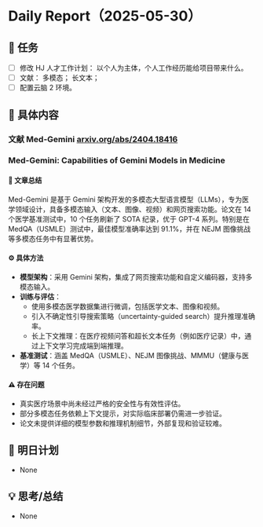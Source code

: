 <!--

# Daily Report（yyyy-mm-dd）

## 🎯 任务

## 🔧 具体内容

## 📝 明日计划

## 💡 思考
-->

# Daily Report（2025-05-30）

## 🎯 任务

- [ ] 修改 HJ 人才工作计划： 以个人为主体，个人工作经历能给项目带来什么。
- [ ] 文献： 多模态； 长文本；
- [ ] 配置云脑 2 环境。

## 🔧 具体内容

### 文献 Med-Gemini [arxiv.org/abs/2404.18416](https://arxiv.org/abs/2404.18416)

### Med-Gemini: Capabilities of Gemini Models in Medicine

#### 📝 文章总结

Med-Gemini 是基于 Gemini 架构开发的多模态大型语言模型（LLMs），专为医学领域设计，具备多模态输入（文本、图像、视频）和网页搜索功能。论文在 14 个医学基准测试中，10 个任务刷新了 SOTA 纪录，优于 GPT-4 系列。特别是在 MedQA（USMLE）测试中，最佳模型准确率达到 91.1%，并在 NEJM 图像挑战等多模态任务中有显著优势。

#### ⚙️ 具体方法

- **模型架构**：采用 Gemini 架构，集成了网页搜索功能和自定义编码器，支持多模态输入。
- **训练与评估**：
  - 使用多模态医学数据集进行微调，包括医学文本、图像和视频。
  - 引入不确定性引导搜索策略（uncertainty-guided search）提升推理准确率。
  - 长上下文推理：在医疗视频问答和超长文本任务（例如医疗记录）中，通过上下文学习完成端到端推理。
- **基准测试**：涵盖 MedQA（USMLE）、NEJM 图像挑战、MMMU（健康与医学）等 14 个任务。

#### ⚠️ 存在问题

- 真实医疗场景中尚未经过严格的安全性与有效性评估。
- 部分多模态任务依赖上下文提示，对实际临床部署仍需进一步验证。
- 论文未提供详细的模型参数和推理机制细节，外部复现和验证较难。

## 📝 明日计划

- None

## 💡 思考/总结

- None
